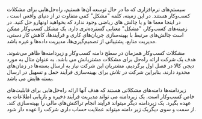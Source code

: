  
 سیستم‌های نرم‌افزاری که ما در حال توسعه آن‌ها هستیم، راه‌حل‌هایی برای مشکلات کسب‌وکار هستند. در این زمینه، کلمه "مشکل" کمی متفاوت تر از دنیای واقعی است ، در اینجا معما ها و یا چالش های ریاضی وجود ندارد که بخواهید اونهارو حل کنید. در زمینه‌های کسب‌وکار، "مشکل" معنایی گسترده‌تری دارد. یک مشکل کسب‌وکار ممکن است چالش‌های مرتبط با بهینه‌سازی جریان‌های کاری و فرآیندها، کاهش کار دستی، مدیریت منابع، پشتیبانی از تصمیم‌گیری‌ها، مدیریت داده‌ها و غیره باشد.

مشکلات کسب‌وکار همزمان در سطح دامنه کسب‌وکار و زیردامنه‌ها ظاهر می‌شوند. هدف یک شرکت ارائه راه‌حل برای مشکلات مشتریانش می باشد. به عنوان مثال به مورد دیجی کالا در فصل اول برگردیم، مشتریان این شرکت نیاز به ارسال بسته‌ها در زمان‌های محدود دارند، بنابراین شرکت در تلاش برای بهینه‌سازی فرآیند حمل و تسهیل در ارسال بسته هایش می باشد.

زیردامنه‌ها دامنه‌های مشکلاتی هستند که هدف آنها ارائه راه‌حل‌هایی برای قابلیت‌های خاص کسب‌وکار است. یک زیردامنه می تواند مدیریت فرآیند ذخیره و بازیابی اطلاعات به عهده بگیرد. یک زیردامنه دیگر میتواند فرآیند انجام تراکنش‌های مالی را بهینه‌سازی ‌کند. از سمت و سوی دیگریک زیر دامنه میتواند عملایت حساب داری شرکت را عهده دار شود.